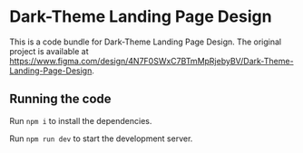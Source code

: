 
  # Dark-Theme Landing Page Design

  This is a code bundle for Dark-Theme Landing Page Design. The original project is available at https://www.figma.com/design/4N7F0SWxC7BTmMpRjebyBV/Dark-Theme-Landing-Page-Design.

  ## Running the code

  Run `npm i` to install the dependencies.

  Run `npm run dev` to start the development server.
  